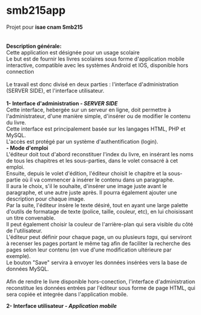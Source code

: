 # smb215app
Projet pour <b>isae cnam Smb215</b><br>
<br>
<br>
<b> Description générale:</b><br>
Cette application est désignée pour un usage scolaire <br>
Le but est de fournir les livres scolaires sous forme d'application mobile interactive, compatible avec les systèmes Android et IOS, disponible hors connection <br>
<br>
Le travail est donc divisé en deux parties : l'interface d'administration (SERVER SIDE), et l'interface utilisateur.<br>
<br>
<b>1- Interface d'administration - <i>SERVER SIDE</i> </b><br>
Cette interface, hebergée sur un serveur en ligne, doit permettre à l'administrateur, d'une manière simple, d'insérer ou de modifier le contenu du livre.<br>
Cette interface est principalement basée sur les langages HTML, PHP et MySQL.<br>
L'accès est protégé par un système d'authentification (login). <br>
<b>   - Mode d'emploi </b> <br>
L'éditeur doit tout d'abord reconstituer l'index du livre, en insérant les noms de tous les chapitres et les sous-parties, dans le volet consacré à cet emploi.<br>
Ensuite, depuis le volet d'édition, l'éditeur choisit le chapitre et la sous-partie où il va commencer à insérer le contenu dans un paragraphe. <br>
Il aura le choix, s'il le souhaite, d'insérer une image juste avant le paragraphe, et une autre juste après. Il pourra également ajouter une description pour chaque image.<br>
Par la suite, l'éditeur insère le texte désiré, tout en ayant une large palette d'outils de formatage de texte (police, taille, couleur, etc), en lui choisissant un titre convenable.<br>
Il peut également choisir la couleur de l'arrière-plan qui sera visible du côté de l'utilisateur.<br>
L'éditeur peut définir pour chaque page, un ou plusieurs <i>tags</i>, qui serviront à recenser les pages portant le même tag afin de faciliter la recherche des pages selon leur contenu (en vue d'une modification ultérieure par exemple).<br>
Le bouton "Save" servira à envoyer les données insérées vers la base de données MySQL.<br>
<br>
Afin de rendre le livre disponible hors-conection, l'interface d'administration reconstitue les données entrées par l'éditeur sous forme de page HTML, qui sera copiée et integrée dans l'application mobile.<br>

<b>2- Interface utilisateur -<i> Application mobile</i></b><br>
